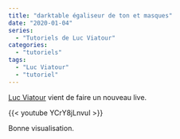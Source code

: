 ```yaml
---
title: "darktable égaliseur de ton et masques"
date: "2020-01-04"
series:
  - "Tutoriels de Luc Viatour"
categories: 
  - "tutoriels"
tags: 
  - "Luc Viatour"
  - "tutoriel"
---
```


[Luc Viatour](https://www.youtube.com/channel/UCNLc97wHCBhgENfkIDiOUPQ) vient de faire un nouveau live.

{{< youtube YCrY8jLnvuI >}}

Bonne visualisation.
